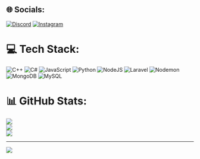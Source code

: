 
## 🌐 Socials:
[![Discord](https://img.shields.io/badge/Discord-%237289DA.svg?logo=discord&logoColor=white)](https://discord.gg/https://discord.gg/M4Sb4yS357) [![Instagram](https://img.shields.io/badge/Instagram-%23E4405F.svg?logo=Instagram&logoColor=white)](https://instagram.com/rizky_ariyanto20) 

# 💻 Tech Stack:
![C++](https://img.shields.io/badge/c++-%2300599C.svg?style=for-the-badge&logo=c%2B%2B&logoColor=white) ![C#](https://img.shields.io/badge/c%23-%23239120.svg?style=for-the-badge&logo=csharp&logoColor=white) ![JavaScript](https://img.shields.io/badge/javascript-%23323330.svg?style=for-the-badge&logo=javascript&logoColor=%23F7DF1E) ![Python](https://img.shields.io/badge/python-3670A0?style=for-the-badge&logo=python&logoColor=ffdd54) ![NodeJS](https://img.shields.io/badge/node.js-6DA55F?style=for-the-badge&logo=node.js&logoColor=white) ![Laravel](https://img.shields.io/badge/laravel-%23FF2D20.svg?style=for-the-badge&logo=laravel&logoColor=white) ![Nodemon](https://img.shields.io/badge/NODEMON-%23323330.svg?style=for-the-badge&logo=nodemon&logoColor=%BBDEAD) ![MongoDB](https://img.shields.io/badge/MongoDB-%234ea94b.svg?style=for-the-badge&logo=mongodb&logoColor=white) ![MySQL](https://img.shields.io/badge/mysql-4479A1.svg?style=for-the-badge&logo=mysql&logoColor=white)
# 📊 GitHub Stats:
![](https://github-readme-stats.vercel.app/api?username=VodcaSmith&theme=radical&hide_border=false&include_all_commits=true&count_private=false)<br/>
![](https://github-readme-streak-stats.herokuapp.com/?user=VodcaSmith&theme=radical&hide_border=false)<br/>
![](https://github-readme-stats.vercel.app/api/top-langs/?username=VodcaSmith&theme=radical&hide_border=false&include_all_commits=true&count_private=false&layout=compact)

---
[![](https://visitcount.itsvg.in/api?id=VodcaSmith&icon=0&color=0)](https://visitcount.itsvg.in)

<!-- Proudly created with GPRM ( https://gprm.itsvg.in ) -->
